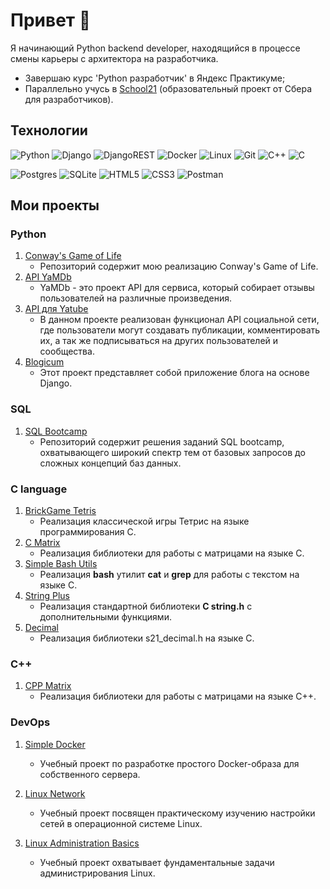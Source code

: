 # Привет 👋

Я начинающий Python backend developer, находящийся в процессе смены карьеры с архитектора на разработчика.

- Завершаю курс 'Python разработчик' в Яндекс Практикуме;
- Параллельно учусь в [School21](https://21-school.ru/) (образовательный проект от Сбера для разработчиков).

## Технологии

![Python](https://img.shields.io/badge/python-3670A0?style=for-the-badge&logo=python&logoColor=ffdd54)
![Django](https://img.shields.io/badge/django-%23092E20.svg?style=for-the-badge&logo=django&logoColor=white)
![DjangoREST](https://img.shields.io/badge/DJANGO-REST-ff1709?style=for-the-badge&logo=django&logoColor=white&color=ff1709&labelColor=gray)
![Docker](https://img.shields.io/badge/docker-%230db7ed.svg?style=for-the-badge&logo=docker&logoColor=white)
![Linux](https://img.shields.io/badge/Linux-FCC624?style=for-the-badge&logo=linux&logoColor=black)
![Git](https://img.shields.io/badge/git-%23F05033.svg?style=for-the-badge&logo=git&logoColor=white)
![C++](https://img.shields.io/badge/c++-%2300599C.svg?style=for-the-badge&logo=c%2B%2B&logoColor=white)
![C](https://img.shields.io/badge/c-%2300599C.svg?style=for-the-badge&logo=c&logoColor=white)


![Postgres](https://img.shields.io/badge/postgres-%23316192.svg?style=for-the-badge&logo=postgresql&logoColor=white)
![SQLite](https://img.shields.io/badge/sqlite-%2307405e.svg?style=for-the-badge&logo=sqlite&logoColor=white)
![HTML5](https://img.shields.io/badge/html5-%23E34F26.svg?style=for-the-badge&logo=html5&logoColor=white)
![CSS3](https://img.shields.io/badge/css3-%231572B6.svg?style=for-the-badge&logo=css3&logoColor=white)
![Postman](https://img.shields.io/badge/Postman-FF6C37?style=for-the-badge&logo=postman&logoColor=white)

## Мои проекты

### Python

1. [Conway's Game of Life](https://github.com/clifforc/game_of_life)
   - Репозиторий содержит мою реализацию Conway's Game of Life.
2. [API YaMDb](https://github.com/clifforc/api_yamdb)
   - YaMDb - это проект API для сервиса, который собирает отзывы пользователей на различные произведения.
3. [API для Yatube](https://github.com/clifforc/api_final_yatube)
   - В данном проекте реализован функционал API социальной сети, где пользователи могут создавать публикации, комментировать их, а так же подписываться на других пользователей и сообщества.
4. [Blogicum](https://github.com/clifforc/Blogicum)
   - Этот проект представляет собой приложение блога на основе Django.


### SQL

1. [SQL Bootcamp](https://github.com/clifforc/SQL_bootcamp)
   - Репозиторий содержит решения заданий SQL bootcamp, охватывающего широкий спектр тем от базовых запросов до сложных концепций баз данных.


### C language

1. [BrickGame Tetris](https://github.com/clifforc/C_brick_game_tetris)
   - Реализация классической игры Тетрис на языке программирования C.
2. [C Matrix](https://github.com/clifforc/C_matrix)
   - Реализация библиотеки для работы с матрицами на языке C.
3. [Simple Bash Utils](https://github.com/clifforc/C_simple_bash_utils)
   - Реализация **bash** утилит **cat** и **grep** для работы с текстом на языке C.
4. [String Plus](https://github.com/clifforc/C_string_plus)
   - Реализация стандартной библиотеки **C string.h** с дополнительными функциями.
5. [Decimal](https://github.com/clifforc/C_decimal)
   - Реализация библиотеки s21_decimal.h на языке C.


### C++

1. [CPP Matrix](https://github.com/clifforc/CPP_matrix)
   - Реализация библиотеки для работы с матрицами на языке C++.


### DevOps
1. [Simple Docker](https://github.com/clifforc/Simple_Docker)
   - Учебный проект по разработке простого Docker-образа для собственного сервера.
   
2. [Linux Network](https://github.com/clifforc/Linux_Network)
   - Учебный проект посвящен практическому изучению настройки сетей в операционной системе Linux.
   
3. [Linux Administration Basics](https://github.com/clifforc/Linux_Administration_Basics)
   - Учебный проект охватывает фундаментальные задачи администрирования Linux.
